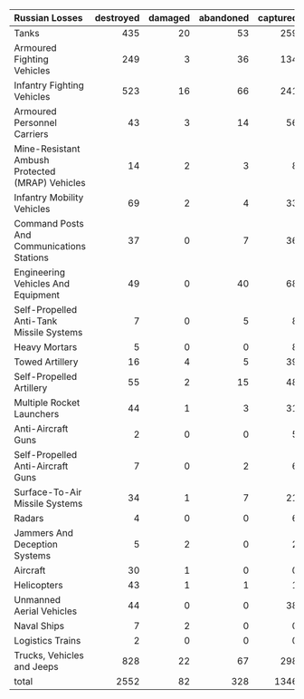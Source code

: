| Russian Losses                                   |   destroyed |   damaged |   abandoned |   captured |   total |
|:-------------------------------------------------|------------:|----------:|------------:|-----------:|--------:|
| Tanks                                            |         435 |        20 |          53 |        259 |     767 |
| Armoured Fighting Vehicles                       |         249 |         3 |          36 |        134 |     422 |
| Infantry Fighting Vehicles                       |         523 |        16 |          66 |        241 |     846 |
| Armoured Personnel Carriers                      |          43 |         3 |          14 |         56 |     116 |
| Mine-Resistant Ambush Protected  (MRAP) Vehicles |          14 |         2 |           3 |          8 |      27 |
| Infantry Mobility Vehicles                       |          69 |         2 |           4 |         33 |     108 |
| Command Posts And Communications Stations        |          37 |         0 |           7 |         36 |      80 |
| Engineering Vehicles And Equipment               |          49 |         0 |          40 |         68 |     157 |
| Self-Propelled Anti-Tank Missile Systems         |           7 |         0 |           5 |          8 |      20 |
| Heavy Mortars                                    |           5 |         0 |           0 |          8 |      13 |
| Towed Artillery                                  |          16 |         4 |           5 |         39 |      64 |
| Self-Propelled Artillery                         |          55 |         2 |          15 |         48 |     120 |
| Multiple Rocket Launchers                        |          44 |         1 |           3 |         31 |      79 |
| Anti-Aircraft Guns                               |           2 |         0 |           0 |          5 |       7 |
| Self-Propelled Anti-Aircraft Guns                |           7 |         0 |           2 |          6 |      15 |
| Surface-To-Air Missile Systems                   |          34 |         1 |           7 |         21 |      63 |
| Radars                                           |           4 |         0 |           0 |          6 |      10 |
| Jammers And Deception Systems                    |           5 |         2 |           0 |          2 |       9 |
| Aircraft                                         |          30 |         1 |           0 |          0 |      31 |
| Helicopters                                      |          43 |         1 |           1 |          1 |      46 |
| Unmanned Aerial Vehicles                         |          44 |         0 |           0 |         38 |      82 |
| Naval Ships                                      |           7 |         2 |           0 |          0 |       9 |
| Logistics Trains                                 |           2 |         0 |           0 |          0 |       2 |
| Trucks, Vehicles and Jeeps                       |         828 |        22 |          67 |        298 |    1215 |
| total                                            |        2552 |        82 |         328 |       1346 |    4308 |